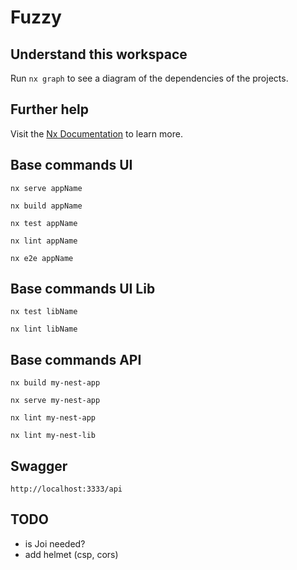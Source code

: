 # Fuzzy

## Understand this workspace

Run `nx graph` to see a diagram of the dependencies of the projects.

## Further help

Visit the [Nx Documentation](https://nx.dev) to learn more.


## Base commands UI
`nx serve appName`

`nx build appName` 

`nx test appName`

`nx lint appName`

`nx e2e appName`

## Base commands UI Lib
`nx test libName`

`nx lint libName`


## Base commands API
`nx build my-nest-app`

`nx serve my-nest-app`

`nx lint my-nest-app`

`nx lint my-nest-lib`

## Swagger
`http://localhost:3333/api`


## TODO
- is Joi needed?
- add helmet (csp, cors)
